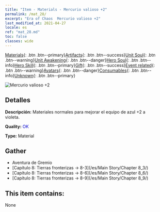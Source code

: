 ```yaml
---
title: "Item - Materials - Mercurio valioso +2"
permalink: /mat_28/
excerpt: "Era of Chaos  Mercurio valioso +2"
last_modified_at: 2021-04-27
locale: es
ref: "mat_28.md"
toc: false
classes: wide
---
```

 [Materials](/ItemsES/){: .btn .btn--primary}[Artifacts](/ItemsES/Artifacts/){: .btn .btn--success}[Unit Soul](/ItemsES/UnitSoul/){: .btn .btn--warning}[Unit Awakening](/ItemsES/UnitAwakening/){: .btn .btn--danger}[Hero Soul](/ItemsES/HeroSoul/){: .btn .btn--info}[Hero Skill](/ItemsES/HeroSkill/){: .btn .btn--primary}[Gift](/ItemsES/Gift/){: .btn .btn--success}[Event related](/ItemsES/Events/){: .btn .btn--warning}[Avatars](/ItemsES/Avatars/){: .btn .btn--danger}[Consumables](/ItemsES/Consumables/){: .btn .btn--info}[Unknown](/ItemsES/Unknown/){: .btn .btn--primary}

 ![Mercurio valioso +2](/images/t/i_cailiao_shuiyin1.png)

## Detalles
 **Descripción:** Materiales normales para mejorar el equipo de azul +2 a violeta.

 **Quality:** <span style="color: #0000CD">OK</span>

 **Type:** Material

## Gather

*    Aventura de Gremio 
*    [Capítulo 8: Tierras fronterizas -> 8-3](/es/Main Story/Chapter 8_3/) 
*    [Capítulo 8: Tierras fronterizas -> 8-6](/es/Main Story/Chapter 8_6/) 
*    [Capítulo 8: Tierras fronterizas -> 8-9](/es/Main Story/Chapter 8_9/) 

## This item contains:

  None

